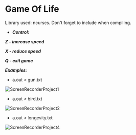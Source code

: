 # Game Of Life

Library used: ncurses. Don't forget to include when compiling.

* ***Control:***
  
***Z - increase speed***

***X - reduce speed***

***Q - exit game***

***Examples:***

- a.out < gun.txt

![ScreenRecorderProject1](https://user-images.githubusercontent.com/105652242/220434998-d4d5ec67-2e44-4919-ae0a-f67e9dc2280d.gif)

- a.out < bird.txt

![ScreenRecorderProject2](https://user-images.githubusercontent.com/105652242/220436849-ec0312aa-b61c-4823-9bef-54522118748f.gif)

- a.out < longevity.txt

![ScreenRecorderProject4](https://user-images.githubusercontent.com/105652242/220437384-c8910b9d-4936-471a-b23d-50d9dc927418.gif)
